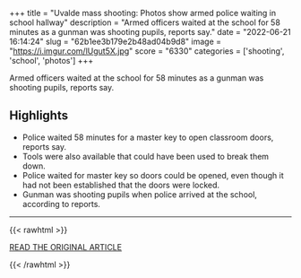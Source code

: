 +++
title = "Uvalde mass shooting: Photos show armed police waiting in school hallway"
description = "Armed officers waited at the school for 58 minutes as a gunman was shooting pupils, reports say."
date = "2022-06-21 16:14:24"
slug = "62b1ee3b179e2b48ad04b9d8"
image = "https://i.imgur.com/lUgut5X.jpg"
score = "6330"
categories = ['shooting', 'school', 'photos']
+++

Armed officers waited at the school for 58 minutes as a gunman was shooting pupils, reports say.

## Highlights

- Police waited 58 minutes for a master key to open classroom doors, reports say.
- Tools were also available that could have been used to break them down.
- Police waited for master key so doors could be opened, even though it had not been established that the doors were locked.
- Gunman was shooting pupils when police arrived at the school, according to reports.

---

{{< rawhtml >}}
  <p class="article-category">
    <a target="_blank" href="https://www.bbc.com/news/world-us-canada-61877914">READ THE ORIGINAL ARTICLE</a>
  </p>
{{< /rawhtml >}}
